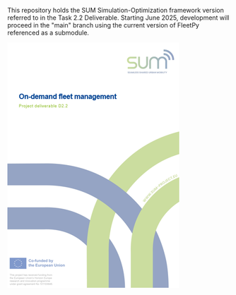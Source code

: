 This repository holds the SUM Simulation-Optimization framework version referred to in the Task 2.2 Deliverable. Starting June 2025, development will proceed in the "main" branch using the current version of FleetPy referenced as a submodule. 

![Deliverable Cover](docs\images\deliverable_cover.png)




